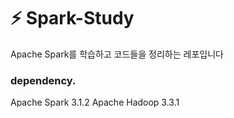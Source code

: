 # :zap: Spark-Study

Apache Spark를 학습하고 코드들을 정리하는 레포입니다

### dependency. 
Apache Spark 3.1.2
Apache Hadoop 3.3.1
